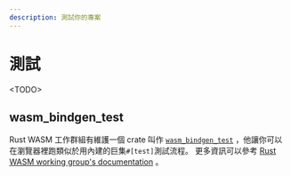 ```yaml
---
description: 測試你的專案
---
```


# 測試

&lt;TODO&gt;

## wasm\_bindgen\_test <a id="wasm_bindgen_test"></a>

Rust WASM 工作群組有維護一個 crate 叫作 [`wasm_bindgen_test`](https://rustwasm.github.io/docs/wasm-bindgen/wasm-bindgen-test/index.html) ，他讓你可以在瀏覽器裡跑類似於用內建的巨集`#[test]`測試流程。 更多資訊可以參考 [Rust WASM working group's documentation](https://rustwasm.github.io/docs/wasm-bindgen/wasm-bindgen-test/index.html) 。

